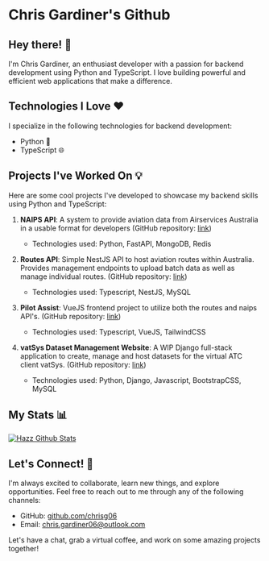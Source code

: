 # Chris Gardiner's Github

## Hey there! 👋

I'm Chris Gardiner, an enthusiast developer with a passion for backend development using Python and TypeScript. I love building powerful and efficient web applications that make a difference.

## Technologies I Love ❤️

I specialize in the following technologies for backend development:

- Python 🐍
- TypeScript 🌐

## Projects I've Worked On 💡

Here are some cool projects I've developed to showcase my backend skills using Python and TypeScript:

1. **NAIPS API**: A system to provide aviation data from Airservices Australia in a usable format for developers (GitHub repository: [link](https://github.com/chrisg06/naips-api))
   - Technologies used: Python, FastAPI, MongoDB, Redis

2. **Routes API**: Simple NestJS API to host aviation routes within Australia. Provides management endpoints to upload batch data as well as manage individual routes. (GitHub repository: [link](https://github.com/chrisg06/routes-api))
   - Technologies used: Typescript, NestJS, MySQL

3. **Pilot Assist**: VueJS frontend project to utilize both the routes and naips API's. (GitHub repository: [link](https://github.com/chrisg06/pilot-assist))
   - Technologies used: Typescript, VueJS, TailwindCSS

4. **vatSys Dataset Management Website**: A WIP Django full-stack application to create, manage and host datasets for the virtual ATC client vatSys. (GitHub repository: [link](https://github.com/username/repository))
   - Technologies used: Python, Django, Javascript, BootstrapCSS, MySQL
   
## My Stats 📊
   [![Hazz Github Stats](https://github-readme-stats.vercel.app/api?username=chrisg06&theme=tokyonight&show_icons=true&count_private=true)](https://github.com/anuraghazra/github-readme-stats)

## Let's Connect! 🤝

I'm always excited to collaborate, learn new things, and explore opportunities. Feel free to reach out to me through any of the following channels:

- GitHub: [github.com/chrisg06](https://github.com/chrisg06)
- Email: [chris.gardiner06@outlook.com](mailto:chris.gardiner06@outlook.com)

Let's have a chat, grab a virtual coffee, and work on some amazing projects together!
